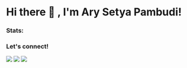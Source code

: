 # Hi there 👋 , I'm Ary Setya Pambudi!

### Stats:

### Let's connect!
<p>
    <a href="https://www.linkedin.com/in/arysetyap/" target="blank"><img src="https://img.shields.io/badge/arysetyap-30302f?style=flat&logo=linkedin" /></a>
    <a href="https://www.instagram.com/arysetyap_/" target="blank"><img src="https://img.shields.io/badge/@arysetyap_-30302f?style=flat&logo=instagram" /></a>
    <a href="https://twitter.com/arysetyap" target="blank"><img src="https://img.shields.io/badge/@arysetyap-30302f?style=flat&logo=twitter" /></a>
</p>

